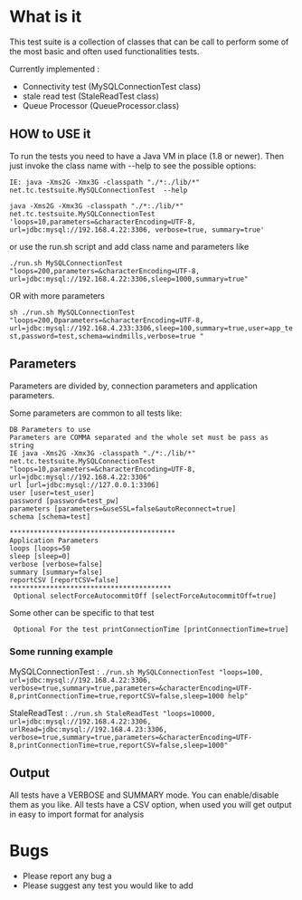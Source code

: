 # What is it

This test suite is a collection of classes that can be call to perform some of the most basic and often used functionalities tests.

Currently implemented :
  * Connectivity test (MySQLConnectionTest class) 
  * stale read test   (StaleReadTest class)
  * Queue Processor (QueueProcessor.class) 

## HOW to USE it

To run the tests you need to have a Java VM in place (1.8 or newer).
Then just invoke the class name with  --help to see the possible options:  

`IE: java -Xms2G -Xmx3G -classpath "./*:./lib/*" net.tc.testsuite.MySQLConnectionTest  --help`

`java -Xms2G -Xmx3G -classpath "./*:./lib/*" net.tc.testsuite.MySQLConnectionTest 'loops=10,parameters=&characterEncoding=UTF-8, url=jdbc:mysql://192.168.4.22:3306, verbose=true, summary=true'`


or use the run.sh script and add class name and  parameters like

`./run.sh MySQLConnectionTest "loops=200,parameters=&characterEncoding=UTF-8, url=jdbc:mysql://192.168.4.22:3306,sleep=1000,summary=true"`

OR with more parameters

`sh ./run.sh MySQLConnectionTest "loops=200,0parameters=&characterEncoding=UTF-8, url=jdbc:mysql://192.168.4.233:3306,sleep=100,summary=true,user=app_test,password=test,schema=windmills,verbose=true "`

## Parameters
Parameters are divided by, connection parameters and application parameters.
 
Some parameters are common to all tests like:


```******************************************
DB Parameters to use
Parameters are COMMA separated and the whole set must be pass as string
IE java -Xms2G -Xmx3G -classpath "./*:./lib/*" net.tc.testsuite.MySQLConnectionTest "loops=10,parameters=&characterEncoding=UTF-8, url=jdbc:mysql://192.168.4.22:3306" 
url [url=jdbc:mysql://127.0.0.1:3306]
user [user=test_user]
password [password=test_pw]
parameters [parameters=&useSSL=false&autoReconnect=true]
schema [schema=test]

*****************************************
Application Parameters 
loops [loops=50
sleep [sleep=0]
verbose [verbose=false]
summary [summary=false]
reportCSV [reportCSV=false]
****************************************
 Optional selectForceAutocommitOff [selectForceAutocommitOff=true]
```
Some other can be specific to that test

```****************************************
 Optional For the test printConnectionTime [printConnectionTime=true]
```

### Some running example
MySQLConnectionTest : `./run.sh MySQLConnectionTest "loops=100, url=jdbc:mysql://192.168.4.22:3306, verbose=true,summary=true,parameters=&characterEncoding=UTF-8,printConnectionTime=true,reportCSV=false,sleep=1000 help"`

StaleReadTest       : `./run.sh StaleReadTest "loops=10000, url=jdbc:mysql://192.168.4.22:3306, urlRead=jdbc:mysql://192.168.4.23:3306, verbose=true,summary=true,parameters=&characterEncoding=UTF-8,printConnectionTime=true,reportCSV=false,sleep=1000"	` 

## Output
All tests have a VERBOSE and SUMMARY mode. You can enable/disable them as you like.
All tests have a CSV option, when used you will get output in easy to import format for analysis

# Bugs 
* Please report any bug a
* Please suggest any test you would like to add



